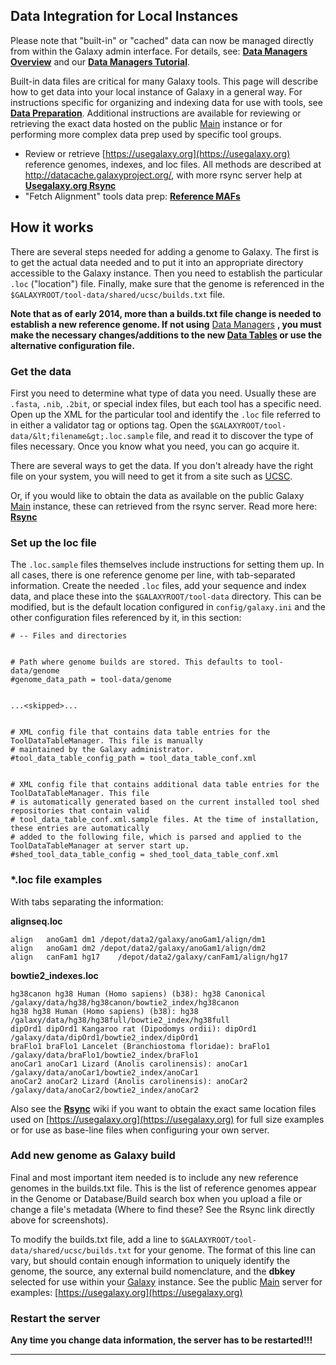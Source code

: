  

## Data Integration for Local Instances

Please note that "built-in" or "cached" data can now be managed directly from within the Galaxy admin interface. For details, see: **[Data Managers Overview](/src/admin/tools/data-managers/index.md)** and our **[Data Managers Tutorial](https://github.com/galaxyproject/dagobah-training/blob/2017-montpellier/sessions/05-reference-genomes/ex1-reference-genomes.md)**.

Built-in data files are critical for many Galaxy tools. This page will describe how to get data into your local instance of Galaxy in a general way. For instructions specific for organizing and indexing data for use with tools, see **[Data Preparation](/src/admin/data-preparation/index.md)**. Additional instructions are available for reviewing or retrieving the exact data hosted on the public [Main](/src/main/index.md) instance or for performing more complex data prep used by specific tool groups.

- Review or retrieve [https://usegalaxy.org](https://usegalaxy.org) reference genomes, indexes, and loc files. All methods are described at http://datacache.galaxyproject.org/, with more rsync server help at **[Usegalaxy.org Rsync](/src/admin/use-galaxy-rsync/index.md)** 
- "Fetch Alignment" tools data prep: **[Reference MAFs](/src/admin/reference-mafs/index.md)** 

## How it works

There are several steps needed for adding a genome to Galaxy. The first is to get the actual data needed and to put it into an appropriate directory accessible to the Galaxy instance. Then you need to establish the particular `.loc` ("location") file. Finally, make sure that the genome is referenced in the `$GALAXYROOT/tool-data/shared/ucsc/builds.txt` file.

**Note that as of early 2014, more than a builds.txt file change is needed to establish a new reference genome. If not using** [Data Managers](/src/admin/tools/data-managers/index.md) **, you must make the necessary changes/additions to the new [Data Tables](/src/admin/tools/data-tables) or use the alternative configuration file.**

### Get the data

First you need to determine what type of data you need. Usually these are `.fasta`, `.nib`, `.2bit`, or special index files, but each tool has a specific need. Open up the XML for the particular tool and identify the `.loc` file referred to in either a validator tag or options tag. Open the `$GALAXYROOT/tool-data/&lt;filename&gt;.loc.sample` file, and read it to discover the type of files necessary. Once you know what you need, you can go acquire it.

There are several ways to get the data. If you don't already have the right file on your system, you will need to get it from a site such as [UCSC](http://hgdownload.soe.ucsc.edu/downloads.html).

Or, if you would like to obtain the data as available on the public Galaxy [Main](/src/main/index.md) instance, these can retrieved from the rsync server. Read more here: **[Rsync](/src/admin/use-galaxy-rsync/index.md)**

### Set up the loc file

The `.loc.sample` files themselves include instructions for setting them up. In all cases, there is one reference genome per line, with tab-separated information. Create the needed `.loc` files, add your sequence and index data, and place these into the `$GALAXYROOT/tool-data` directory. This can be modified, but is the default location configured in `config/galaxy.ini` and the other configuration files referenced by it, in this section:

```
# -- Files and directories


# Path where genome builds are stored. This defaults to tool-data/genome
#genome_data_path = tool-data/genome


...<skipped>...


# XML config file that contains data table entries for the ToolDataTableManager. This file is manually
# maintained by the Galaxy administrator.
#tool_data_table_config_path = tool_data_table_conf.xml


# XML config file that contains additional data table entries for the ToolDataTableManager. This file
# is automatically generated based on the current installed tool shed repositories that contain valid
# tool_data_table_conf.xml.sample files. At the time of installation, these entries are automatically
# added to the following file, which is parsed and applied to the ToolDataTableManager at server start up.
#shed_tool_data_table_config = shed_tool_data_table_conf.xml
```

### \*.loc file examples

With tabs separating the information:

**alignseq.loc**

```
align	anoGam1	dm1	/depot/data2/galaxy/anoGam1/align/dm1
align	anoGam1	dm2	/depot/data2/galaxy/anoGam1/align/dm2
align	canFam1	hg17	/depot/data2/galaxy/canFam1/align/hg17
```

**bowtie2\_indexes.loc**

```
hg38canon hg38 Human (Homo sapiens) (b38): hg38 Canonical /galaxy/data/hg38/hg38canon/bowtie2_index/hg38canon
hg38 hg38 Human (Homo sapiens) (b38): hg38 /galaxy/data/hg38/hg38full/bowtie2_index/hg38full
dipOrd1 dipOrd1 Kangaroo rat (Dipodomys ordii): dipOrd1 /galaxy/data/dipOrd1/bowtie2_index/dipOrd1
braFlo1 braFlo1 Lancelet (Branchiostoma floridae): braFlo1 /galaxy/data/braFlo1/bowtie2_index/braFlo1
anoCar1 anoCar1 Lizard (Anolis carolinensis): anoCar1 /galaxy/data/anoCar1/bowtie2_index/anoCar1
anoCar2 anoCar2 Lizard (Anolis carolinensis): anoCar2 /galaxy/data/anoCar2/bowtie2_index/anoCar2
```

Also see the **[Rsync](/src/admin/use-galaxy-rsync/index.md)** wiki if you want to obtain the exact same location files used on [https://usegalaxy.org](https://usegalaxy.org) for full size examples or for use as base-line files when configuring your own server.

### Add new genome as Galaxy build

Final and most important item needed is to include any new reference genomes in the builds.txt file. This is the list of reference genomes appear in the Genome or Database/Build search box when you upload a file or change a file's metadata (Where to find these? See the Rsync link directly above for screenshots).

To modify the builds.txt file, add a line to `$GALAXYROOT/tool-data/shared/ucsc/builds.txt` for your genome. The format of this line can vary, but should contain enough information to uniquely identify the genome, the source, any external build nomenclature, and the **dbkey** selected for use within your [Galaxy](/src/admin/get-galaxy/index.md) instance. See the public [Main](/src/main/index.md) server for examples: [https://usegalaxy.org](https://usegalaxy.org)

### Restart the server

**Any time you change data information, the server has to be restarted!!!**

* * *
